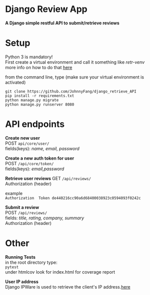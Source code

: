 Django Review App
=================
**A Django simple restful API to submit/retrieve reviews**   


Setup
=====
Python 3 is mandatory!  
First create a virtual environment  and call it something like *retr-venv*   
more info on how to do that [here](https://docs.python.org/3/library/venv.html)   

from the command line, type (make sure your virtual environment is activated)
```
git clone https://github.com/JohnnyFang/django_retrieve_API
pip install -r requirements.txt
python manage.py migrate
python manage.py runserver 8080
```
API endpoints
=============
**Create new user**  
POST ```api/core/user/  ```   
fields(keys): *name, email, password*  

**Create a new auth token for user**   
POST ```/api/core/token/```  
fields(keys): *email,password*  

**Retrieve user reviews**
GET ```/api/reviews/```   
Authorization (header)

example  
```Authorization  Token de440216cc90a6d68400038923c0594093f0242c   ```

**Submit a review**   
POST ```/api/reviews/```  
fields: *title, rating, company, summary*  
Authorization (header)

Other
===
**Running Tests**  
in the root directory type:  
```pytest```   
under htmlcov look for index.html for coverage report   

**User IP address**  
Django IPWare is used to retrieve the client's IP address.[here](https://github.com/un33k/django-ipware)
